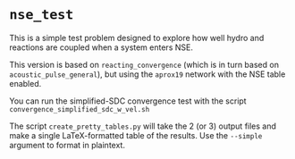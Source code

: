 # `nse_test`

This is a simple test problem designed to explore how well hydro and
reactions are coupled when a system enters NSE.

This version is based on ``reacting_convergence`` (which is in turn
based on ``acoustic_pulse_general``), but using the ``aprox19``
network with the NSE table enabled.

You can run the simplified-SDC convergence test with the script
`convergence_simplified_sdc_w_vel.sh`

The script `create_pretty_tables.py` will take the 2 (or 3) output
files and make a single LaTeX-formatted table of the results.  Use
the `--simple` argument to format in plaintext.

